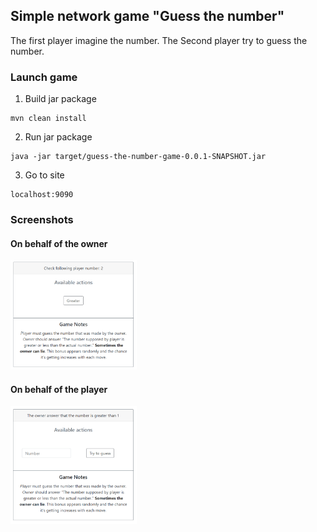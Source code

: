 ## Simple network game "Guess the number"
The first player imagine the number. The Second player try to guess the number.

### Launch game

1. Build jar package
```
mvn clean install
```
2. Run jar package
```
java -jar target/guess-the-number-game-0.0.1-SNAPSHOT.jar
```
3. Go to site
```
localhost:9090
```

### Screenshots

#### On behalf of the owner
<img src="https://raw.githubusercontent.com/YOUlfey/guess-number-game/master/screenshots/Example%232.png" width="40%" height="40%">

#### On behalf of the player
<img src="https://raw.githubusercontent.com/YOUlfey/guess-number-game/master/screenshots/Example%231.png" width="40%" height="40%">
